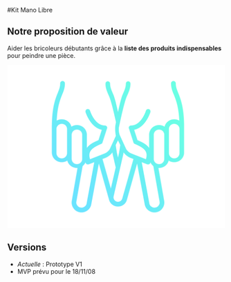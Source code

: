 #Kit Mano Libre

## Notre proposition de valeur

Aider les bricoleurs débutants grâce à la **liste des produits indispensables** pour peindre une pièce.

![Logo KML](./WebContent/image/logo_kml-03.png)

## Versions
* _Actuelle_ : Prototype V1
* MVP prévu pour le 18/11/08
